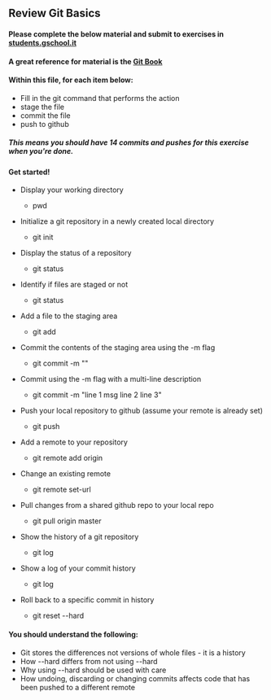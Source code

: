 ## Review Git Basics

#### Please complete the below material and submit to exercises in [students.gschool.it](https://students.gschool.it/)

#### A great reference for material is the [Git Book](http://git-scm.com/book/en/v2/Git-Basics-Getting-a-Git-Repository)

#### Within this file, for each item below:

* Fill in the git command that performs the action
* stage the file
* commit the file
* push to github

##### This means you should have 14 commits and pushes for this exercise when you're done.

#### Get started!

* Display your working directory
  * pwd

* Initialize a git repository in a newly created local directory
  * git init

* Display the status of a repository
  * git status

* Identify if files are staged or not
  * git status

* Add a file to the staging area
  * git add <filename>

* Commit the contents of the staging area using the -m flag
  * git commit -m "<msg>"

* Commit using the -m flag with a multi-line description
  * git commit -m "line 1 msg
    line 2
    line 3"

* Push your local repository to github (assume your remote is already set)
  * git push

* Add a remote to your repository
  * git remote add origin <url>

* Change an existing remote
  * git remote set-url <name> <url>

* Pull changes from a shared github repo to your local repo
  * git pull origin master

* Show the history of a git repository
  * git log

* Show a log of your commit history
  * git log

* Roll back to a specific commit in history
  * git reset --hard <SHA-1>

#### You should understand the following:

* Git stores the differences not versions of whole files - it is a history
* How --hard differs from not using --hard
* Why using --hard should be used with care
* How undoing, discarding or changing commits affects code that has been pushed
to a different remote
